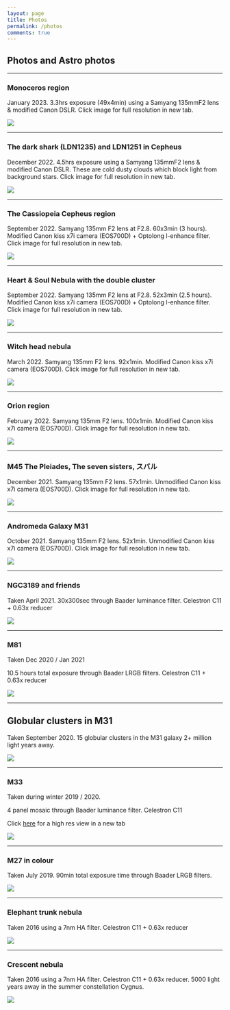 ```yaml
---
layout: page
title: Photos
permalink: /photos
comments: true
---
```

## Photos and Astro photos

---

### Monoceros region

January 2023. 3.3hrs exposure (49x4min) using a Samyang 135mmF2 lens & modified Canon DSLR. Click image for full resolution in new tab.

<a href="/images/135mm/MonocerosFinal-49x4min-GIMP-processing.jpg" target="_blank">![](/images/135mm/MonocerosFinal-49x4min-GIMP-processing.jpg)</a>

---

### The dark shark (LDN1235) and LDN1251 in Cepheus

December 2022. 4.5hrs exposure using a Samyang 135mmF2 lens & modified Canon DSLR.  These are cold dusty clouds which block light from background stars. Click image for full resolution in new tab.

<a href="/images/135mm/LDN1235.jpg" target="_blank">![](/images/135mm/LDN1235.jpg)</a>

---

### The Cassiopeia Cepheus region

September 2022. Samyang 135mm F2 lens at F2.8. 60x3min (3 hours). Modified Canon kiss x7i camera (EOS700D) + Optolong l-enhance filter. 
Click image for full resolution in new tab.

<a href="/images/135mm/SH157-60x3min-135mmF2.8-l-enhance-process2.jpg" target="_blank">![](/images/135mm/SH157-60x3min-135mmF2.8-l-enhance-process2.jpg)</a>

---

### Heart & Soul Nebula with the double cluster

September 2022. Samyang 135mm F2 lens at F2.8. 52x3min (2.5 hours). Modified Canon kiss x7i camera (EOS700D) + Optolong l-enhance filter. 
Click image for full resolution in new tab.

<a href="/images/135mm/HNS-52x3min-135mmF2.jpg" target="_blank">![](/images/135mm/HNS-52x3min-135mmF2.jpg)</a>

---

### Witch head nebula

March 2022. Samyang 135mm F2 lens. 92x1min. Modified Canon kiss x7i camera (EOS700D).
Click image for full resolution in new tab.

<a href="/images/135mm/WItchHead-92x1min-large.jpg" target="_blank">![](/images/135mm/WItchHead-92x1min.jpg)</a>

---

### Orion region

February 2022. Samyang 135mm F2 lens. 100x1min. Modified Canon kiss x7i camera (EOS700D). 
Click image for full resolution in new tab.

<a href="/images/135mm/Orion-100x-60sec.jpg" target="_blank">![](/images/135mm/Orion-100x-60sec.jpg)</a>

---

### M45 The Pleiades, The seven sisters, スバル

December 2021. Samyang 135mm F2 lens. 57x1min. Unmodified Canon kiss x7i camera (EOS700D). 
Click image for full resolution in new tab.

<a href="/images/135mm/FULL-M45_57minF2.jpg" target="_blank">![](/images/135mm/FULL-M45_57minF2.jpg)</a>

----

### Andromeda Galaxy M31

October 2021. Samyang 135mm F2 lens. 52x1min. Unmodified Canon kiss x7i camera (EOS700D). 
Click image for full resolution in new tab.

<a href="/images/135mm/FULL-M31-52min-135mm-F2.jpg" target="_blank">![](/images/135mm/FULL-M31-52min-135mm-F2.jpg)</a>

---

### NGC3189 and friends

Taken April 2021. 30x300sec through Baader luminance filter. Celestron C11 + 0.63x reducer

![](/images/photos/NGC3189_30x300sec_LUM.png)

---

### M81

Taken Dec 2020 / Jan 2021

10.5 hours total exposure through Baader LRGB filters. Celestron C11 + 0.63x reducer

![](/images/photos/M81.jpg)

---

## Globular clusters in M31

Taken September 2020. 15 globular clusters in the M31 galaxy 2+ million light years away.

![](/images/photos/M31-section-annotated.jpeg)

---

### M33

Taken during winter 2019 / 2020.

4 panel mosaic through Baader luminance filter. Celestron C11

Click <a href="/images/photos/M33.jpg" target="_blank">here</a> for a high res view in a new tab

![](/images/photos/M33.jpg)

---

### M27 in colour

Taken July 2019. 90min total exposure time through Baader LRGB filters. 

![](/images/photos/M27-90min-10x3min-LRGB.png)

---

### Elephant trunk nebula

Taken 2016 using a 7nm HA filter. Celestron C11 + 0.63x reducer

![](/images/photos/ElephantTrunk.png)

---

### Crescent nebula

Taken 2016 using a 7nm HA filter. Celestron C11 + 0.63x reducer. 5000 light years away in the summer constellation Cygnus.

![](/images/photos/crescent.jpg)

